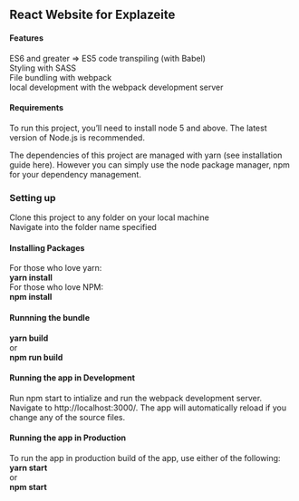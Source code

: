 React Website for Explazeite
---

<h4>Features</h4>
<p>ES6 and greater => ES5 code transpiling (with Babel)<br/>
Styling with SASS<br/>
File bundling with webpack<br/>
local development with the webpack development server</p>

<h4>Requirements</h4>
<p>To run this project, you’ll need to install node 5 and above. The latest version of Node.js is recommended.</p>

<p>The dependencies of this project are managed with yarn (see installation guide here). However you can simply use the node package manager, npm for your dependency management.</p>

<h3>Setting up</h3>
<p>Clone this project to any folder on your local machine<br/>
Navigate into the folder name specified</p>

<h4>Installing Packages</h4>
<p>For those who love yarn:<br/>
<strong>yarn install</strong><br/>
For those who love NPM:<br/>
<strong>npm install</strong></p>

<h4>Runnning the bundle</h4>
<strong>yarn build</strong><br/>
or<br/>
<strong>npm run build</strong></p>
 
<h4>Running the app in Development</h4>
<p>Run npm start to intialize and run the webpack development server. Navigate to http://localhost:3000/. The app will automatically reload if you change any of the source files.</p>

<h4>Running the app in Production</h4>
<p>To run the app in production build of the app, use either of the following:<br/>
<strong>yarn start</strong><br/>
or<br/>
<strong>npm start</strong></p>
